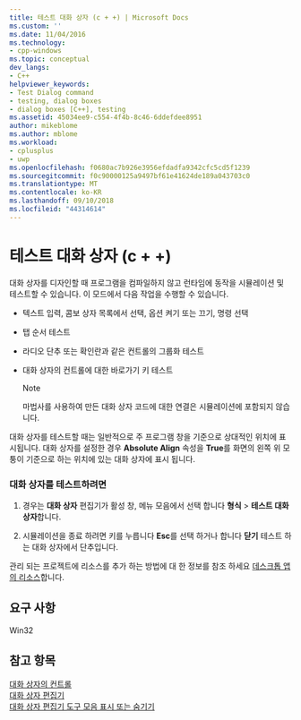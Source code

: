 ```yaml
---
title: 테스트 대화 상자 (c + +) | Microsoft Docs
ms.custom: ''
ms.date: 11/04/2016
ms.technology:
- cpp-windows
ms.topic: conceptual
dev_langs:
- C++
helpviewer_keywords:
- Test Dialog command
- testing, dialog boxes
- dialog boxes [C++], testing
ms.assetid: 45034ee9-c554-4f4b-8c46-6ddefdee8951
author: mikeblome
ms.author: mblome
ms.workload:
- cplusplus
- uwp
ms.openlocfilehash: f0680ac7b926e3956efdadfa9342cfc5cd5f1239
ms.sourcegitcommit: f0c90000125a9497bf61e41624de189a043703c0
ms.translationtype: MT
ms.contentlocale: ko-KR
ms.lasthandoff: 09/10/2018
ms.locfileid: "44314614"
---
```

# <a name="testing-a-dialog-box-c"></a>테스트 대화 상자 (c + +)

대화 상자를 디자인할 때 프로그램을 컴파일하지 않고 런타임에 동작을 시뮬레이션 및 테스트할 수 있습니다. 이 모드에서 다음 작업을 수행할 수 있습니다.

- 텍스트 입력, 콤보 상자 목록에서 선택, 옵션 켜기 또는 끄기, 명령 선택

- 탭 순서 테스트

- 라디오 단추 또는 확인란과 같은 컨트롤의 그룹화 테스트

- 대화 상자의 컨트롤에 대한 바로가기 키 테스트

   > [!NOTE]
   > 마법사를 사용하여 만든 대화 상자 코드에 대한 연결은 시뮬레이션에 포함되지 않습니다.

대화 상자를 테스트할 때는 일반적으로 주 프로그램 창을 기준으로 상대적인 위치에 표시됩니다. 대화 상자를 설정한 경우 **Absolute Align** 속성을 **True**를 화면의 왼쪽 위 모퉁이 기준으로 하는 위치에 있는 대화 상자에 표시 됩니다.

### <a name="to-test-a-dialog-box"></a>대화 상자를 테스트하려면

1. 경우는 **대화 상자** 편집기가 활성 창, 메뉴 모음에서 선택 합니다 **형식** > **테스트 대화 상자**합니다.

2. 시뮬레이션을 종료 하려면 키를 누릅니다 **Esc**를 선택 하거나 합니다 **닫기** 테스트 하는 대화 상자에서 단추입니다.

관리 되는 프로젝트에 리소스를 추가 하는 방법에 대 한 정보를 참조 하세요 [데스크톱 앱의 리소스](/dotnet/framework/resources/index)합니다.

## <a name="requirements"></a>요구 사항

Win32

## <a name="see-also"></a>참고 항목

[대화 상자의 컨트롤](../windows/controls-in-dialog-boxes.md)  
[대화 상자 편집기](../windows/dialog-editor.md)  
[대화 상자 편집기 도구 모음 표시 또는 숨기기](../windows/showing-or-hiding-the-dialog-editor-toolbar.md)